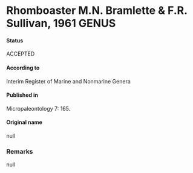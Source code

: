 Rhomboaster M.N. Bramlette & F.R. Sullivan, 1961 GENUS
=======

#### Status
ACCEPTED

#### According to
Interim Register of Marine and Nonmarine Genera

#### Published in
Micropaleontology 7: 165.

#### Original name
null

### Remarks
null